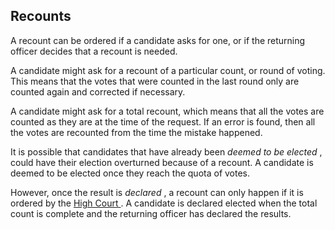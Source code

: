 ##  Recounts

A recount can be ordered if a candidate asks for one, or if the returning
officer decides that a recount is needed.

A candidate might ask for a recount of a particular count, or round of voting.
This means that the votes that were counted in the last round only are counted
again and corrected if necessary.

A candidate might ask for a total recount, which means that all the votes are
counted as they are at the time of the request. If an error is found, then all
the votes are recounted from the time the mistake happened.

It is possible that candidates that have already been _deemed to be elected_ ,
could have their election overturned because of a recount. A candidate is
deemed to be elected once they reach the quota of votes.

However, once the result is _declared_ , a recount can only happen if it is
ordered by the [ High Court
](https://www.citizensinformation.ie/en/justice/courts-system/high-court/) . A
candidate is declared elected when the total count is complete and the
returning officer has declared the results.
